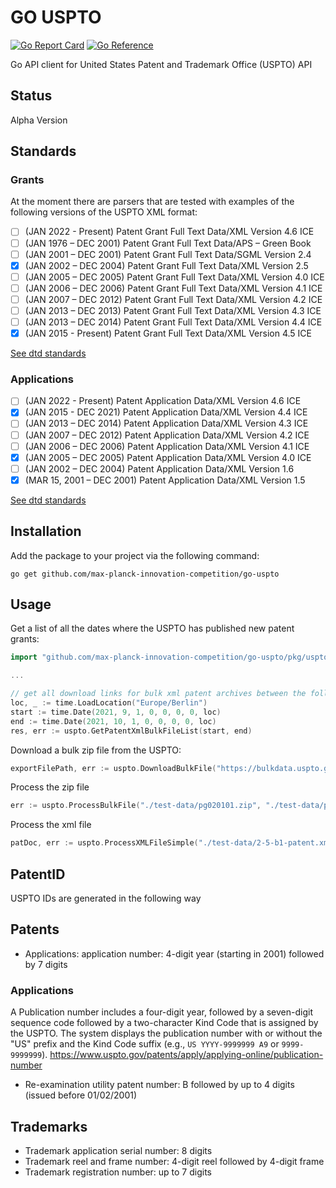 # GO USPTO
[![Go Report Card](https://goreportcard.com/badge/github.com/max-planck-innovation-competition/go-uspto)](https://goreportcard.com/report/github.com/max-planck-innovation-competition/go-uspto)
[![Go Reference](https://pkg.go.dev/badge/github.com/max-planck-innovation-competition/go-uspto.svg)](https://pkg.go.dev/github.com/max-planck-innovation-competition/go-uspto)

Go API client for United States Patent and Trademark Office (USPTO) API

## Status

Alpha Version

## Standards

### Grants

At the moment there are parsers that are tested with examples of the following versions of the USPTO XML format:

- [ ]  (JAN 2022 - Present) Patent Grant Full Text Data/XML Version 4.6 ICE
- [ ] (JAN 1976 – DEC 2001) Patent Grant Full Text Data/APS – Green Book
- [ ] (JAN 2001 – DEC 2001) Patent Grant Full Text Data/SGML Version 2.4
- [x] (JAN 2002 – DEC 2004) Patent Grant Full Text Data/XML Version 2.5
- [ ] (JAN 2005 – DEC 2005) Patent Grant Full Text Data/XML Version 4.0 ICE
- [ ] (JAN 2006 – DEC 2006) Patent Grant Full Text Data/XML Version 4.1 ICE
- [ ] (JAN 2007 – DEC 2012) Patent Grant Full Text Data/XML Version 4.2 ICE
- [ ] (JAN 2013 – DEC 2013) Patent Grant Full Text Data/XML Version 4.3 ICE
- [ ] (JAN 2013 – DEC 2014) Patent Grant Full Text Data/XML Version 4.4 ICE
- [x] (JAN 2015 - Present) Patent Grant Full Text Data/XML Version 4.5 ICE

[See dtd standards](dtds)

### Applications

- [ ] (JAN 2022 - Present) Patent Application Data/XML Version 4.6 ICE
- [x] (JAN 2015 - DEC 2021) Patent Application Data/XML Version 4.4 ICE
- [ ] (JAN 2013 – DEC 2014) Patent Application Data/XML Version 4.3 ICE
- [ ] (JAN 2007 – DEC 2012) Patent Application Data/XML Version 4.2 ICE
- [ ] (JAN 2006 – DEC 2006) Patent Application Data/XML Version 4.1 ICE 
- [x] (JAN 2005 – DEC 2005) Patent Application Data/XML Version 4.0 ICE
- [ ] (JAN 2002 – DEC 2004) Patent Application Data/XML Version 1.6  
- [x] (MAR 15, 2001 – DEC 2001) Patent Application Data/XML Version 1.5

[See dtd standards](dtds)

## Installation

Add the package to your project via the following command:

```shell
go get github.com/max-planck-innovation-competition/go-uspto
```

## Usage

Get a list of all the dates where the USPTO has published new patent grants:
```go
import "github.com/max-planck-innovation-competition/go-uspto/pkg/uspto"

...

// get all download links for bulk xml patent archives between the following dates
loc, _ := time.LoadLocation("Europe/Berlin")
start := time.Date(2021, 9, 1, 0, 0, 0, 0, loc)
end := time.Date(2021, 10, 1, 0, 0, 0, 0, loc)
res, err := uspto.GetPatentXmlBulkFileList(start, end)
```

Download a bulk zip file from the USPTO:
```go
exportFilePath, err := uspto.DownloadBulkFile("https://bulkdata.uspto.gov/data/patent/grant/redbook/fulltext/2021/ipg210907.zip", "./test-data")
```

Process the zip file
```go
err := uspto.ProcessBulkFile("./test-data/pg020101.zip", "./test-data/pg020101/xml")
```

Process the xml file
```go
patDoc, err := uspto.ProcessXMLFileSimple("./test-data/2-5-b1-patent.xml")
```

## PatentID

USPTO IDs are generated in the following way

## Patents
* Applications: application number: 4-digit year (starting in 2001) followed by 7 digits

### Applications
A Publication number includes a four-digit year, followed by a seven-digit sequence code 
followed by a two-character Kind Code that is assigned by the USPTO. 
The system displays the publication number with or without the "US" prefix and the Kind Code suffix 
(e.g., `US YYYY-9999999 A9` or `9999-9999999`).
https://www.uspto.gov/patents/apply/applying-online/publication-number

* Re-examination utility patent number: B followed by up to 4 digits (issued before 01/02/2001)

## Trademarks
* Trademark application serial number: 8 digits
* Trademark reel and frame number: 4-digit reel followed by 4-digit frame
* Trademark registration number: up to 7 digits
